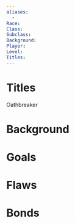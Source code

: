 ```yaml
---
aliases:
  - 
Race: 
Class: 
Subclass: 
Background: 
Player: 
Level: 
Titles: 
---
```

# Titles
Oathbreaker
# Background
# Goals
# Flaws
# Bonds
